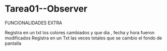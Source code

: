 # Tarea01--Observer
FUNCIONALIDADES EXTRA

Registra en un txt los colores cambiados y que dia , fecha y hora fueron modificados
Registra en un Txt las veces totales que se cambio el fondo de pantalla
